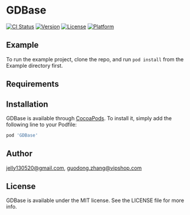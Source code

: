 # GDBase

[![CI Status](https://img.shields.io/travis/jelly130520@gmail.com/GDBase.svg?style=flat)](https://travis-ci.org/jelly130520@gmail.com/GDBase)
[![Version](https://img.shields.io/cocoapods/v/GDBase.svg?style=flat)](https://cocoapods.org/pods/GDBase)
[![License](https://img.shields.io/cocoapods/l/GDBase.svg?style=flat)](https://cocoapods.org/pods/GDBase)
[![Platform](https://img.shields.io/cocoapods/p/GDBase.svg?style=flat)](https://cocoapods.org/pods/GDBase)

## Example

To run the example project, clone the repo, and run `pod install` from the Example directory first.

## Requirements

## Installation

GDBase is available through [CocoaPods](https://cocoapods.org). To install
it, simply add the following line to your Podfile:

```ruby
pod 'GDBase'
```

## Author

jelly130520@gmail.com, guodong.zhang@vipshop.com

## License

GDBase is available under the MIT license. See the LICENSE file for more info.
